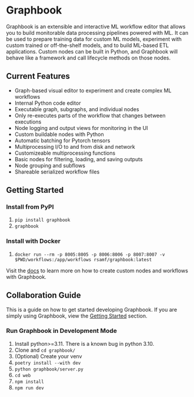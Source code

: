 # Graphbook
Graphbook is an extensible and interactive ML workflow editor that allows you to build monitorable data processing pipelines powered with ML. It can be used to prepare training data for custom ML models, experiment with custom trained or off-the-shelf models, and to build ML-based ETL applications. Custom nodes can be built in Python, and Graphbook will behave like a framework and call lifecycle methods on those nodes.

## Current Features
- Graph-based visual editor to experiment and create complex ML workflows
- Internal Python code editor
- Executable graph, subgraphs, and individual nodes
- Only re-executes parts of the workflow that changes between executions
- Node logging and output views for monitoring in the UI
- Custom buildable nodes with Python
- Automatic batching for Pytorch tensors
- Multiprocessing I/O to and from disk and network
- Customizeable multiprocessing functions
- Basic nodes for filtering, loading, and saving outputs
- Node grouping and subflows
- Shareable serialized workflow files

## Getting Started
### Install from PyPI
1. `pip install graphbook`
1. `graphbook`

### Install with Docker
1. `docker run --rm -p 8005:8005 -p 8006:8006 -p 8007:8007 -v $PWD/workflows:/app/workflows rsamf/graphbook:latest`

Visit the [docs](https://docs.graphbook.ai) to learn more on how to create custom nodes and workflows with Graphbook.

## Collaboration Guide
This is a guide on how to get started developing Graphbook. If you are simply using Graphbook, view the [Getting Started](#getting-started) section.

### Run Graphbook in Development Mode
1. Install python>=3.11. There is a known bug in python 3.10.
1. Clone and `cd graphbook/`
1. (Optional) Create your venv
1. `poetry install --with dev`
1. `python graphbook/server.py`
1. `cd web`
1. `npm install`
1. `npm run dev`
